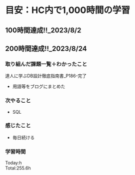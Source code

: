 # 目安：HC内で1,000時間の学習
## 100時間達成!!_2023/8/2<br>
## 200時間達成!!_2023/8/24<br>

### 取り組んだ課題一覧＋わかったこと

達人に学ぶDB設計徹底指南書_P186-完了
- 用語等をブログにまとめた

### 次やること
- SQL
### 感じたこと
- 毎日続ける
### 学習時間
Today:h<br>
Total:255.6h
